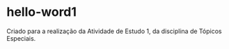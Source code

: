 # hello-word1
Criado para a realização da Atividade de Estudo 1, da disciplina de Tópicos Especiais.

